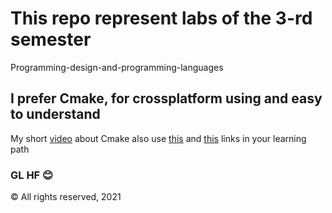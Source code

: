 # This repo represent labs of the 3-rd semester
Programming-design-and-programming-languages
## I prefer Cmake, for crossplatform using and easy to understand
My short [video](https://youtu.be/rvwsMdVDk_4) about Cmake
also use [this](https://stackoverflow.com) and [this](google.com) links in your learning path
### GL HF 😊
© All rights reserved, 2021
